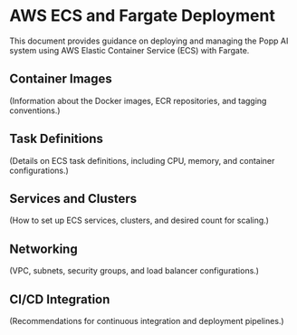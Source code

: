 # AWS ECS and Fargate Deployment

This document provides guidance on deploying and managing the Popp AI system using AWS Elastic Container Service (ECS) with Fargate.

## Container Images

(Information about the Docker images, ECR repositories, and tagging conventions.)

## Task Definitions

(Details on ECS task definitions, including CPU, memory, and container configurations.)

## Services and Clusters

(How to set up ECS services, clusters, and desired count for scaling.)

## Networking

(VPC, subnets, security groups, and load balancer configurations.)

## CI/CD Integration

(Recommendations for continuous integration and deployment pipelines.)
